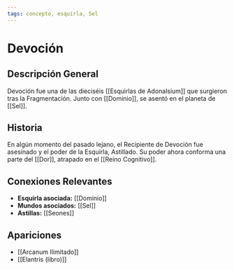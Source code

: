 ```yaml
---
tags: concepto, esquirla, Sel
---
```


# Devoción

## Descripción General
Devoción fue una de las dieciséis [[Esquirlas de Adonalsium]] que surgieron tras la Fragmentación. Junto con [[Dominio]], se asentó en el planeta de [[Sel]].

## Historia
En algún momento del pasado lejano, el Recipiente de Devoción fue asesinado y el poder de la Esquirla, Astillado. Su poder ahora conforma una parte del [[Dor]], atrapado en el [[Reino Cognitivo]].

## Conexiones Relevantes
* **Esquirla asociada:** [[Dominio]]
* **Mundos asociados:** [[Sel]]
* **Astillas:** [[Seones]]

## Apariciones
* [[Arcanum Ilimitado]]
* [[Elantris (libro)]]